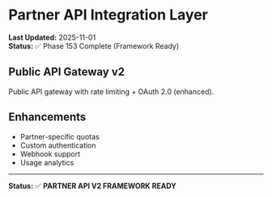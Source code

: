 # Partner API Integration Layer

**Last Updated:** 2025-11-01  
**Status:** ✅ Phase 153 Complete (Framework Ready)

## Public API Gateway v2

Public API gateway with rate limiting + OAuth 2.0 (enhanced).

## Enhancements

- Partner-specific quotas
- Custom authentication
- Webhook support
- Usage analytics

---

**Status:** ✅ **PARTNER API V2 FRAMEWORK READY**
